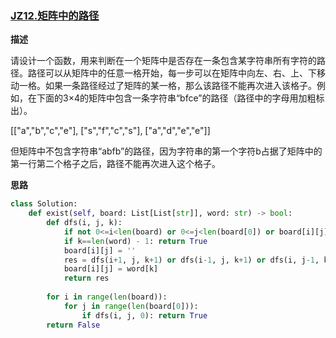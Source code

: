 ### <span id="jz12">[JZ12.矩阵中的路径](https://leetcode-cn.com/problems/ju-zhen-zhong-de-lu-jing-lcof/)</span>

**描述**

请设计一个函数，用来判断在一个矩阵中是否存在一条包含某字符串所有字符的路径。路径可以从矩阵中的任意一格开始，每一步可以在矩阵中向左、右、上、下移动一格。如果一条路径经过了矩阵的某一格，那么该路径不能再次进入该格子。例如，在下面的3×4的矩阵中包含一条字符串“bfce”的路径（路径中的字母用加粗标出）。

[["a","b","c","e"],
["s","f","c","s"],
["a","d","e","e"]]

但矩阵中不包含字符串“abfb”的路径，因为字符串的第一个字符b占据了矩阵中的第一行第二个格子之后，路径不能再次进入这个格子。

**思路**

```python
class Solution:
    def exist(self, board: List[List[str]], word: str) -> bool:
        def dfs(i, j, k):
            if not 0<=i<len(board) or 0<=j<len(board[0]) or board[i][j]!= word[k]: return False
            if k==len(word) - 1: return True
            board[i][j] = ''
            res = dfs(i+1, j, k+1) or dfs(i-1, j, k+1) or dfs(i, j-1, k+1) or dfs(i, j+1, k+1)
            board[i][j] = word[k]
            return res
        
        for i in range(len(board)):
            for j in range(len(board[0])):
                if dfs(i, j, 0): return True
        return False
```

